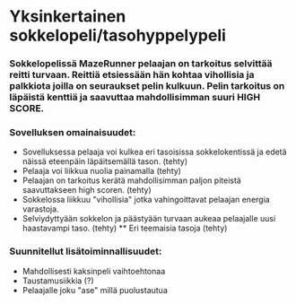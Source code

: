 # Yksinkertainen sokkelopeli/tasohyppelypeli

### Sokkelopelissä MazeRunner pelaajan on tarkoitus selvittää reitti turvaan. Reittiä etsiessään hän kohtaa vihollisia ja palkkiota joilla on seuraukset pelin kulkuun. Pelin tarkoitus on läpäistä kenttiä ja saavuttaa mahdollisimman suuri HIGH SCORE.

### Sovelluksen omainaisuudet:
* Sovelluksessa pelaaja voi kulkea eri tasoisissa sokkelokentissä ja edetä näissä eteenpäin läpäitsemällä tason. (tehty)
* Pelaaja voi liikkua nuolia painamalla (tehty)
* Pelaajan on tarkoitus kerätä mahdollisimman paljon piteistä saavuttakseen high scoren. (tehty)
* Sokkelossa liikkuu "vihollisia" jotka vahingoittavat pelaajan energia varastoja.
* Selviydyttyään sokkelon ja päästyään turvaan aukeaa pelaajalle uusi haastavampi taso. (tehty)
** Eri teemaisia tasoja (tehty)

### Suunnitellut lisätoiminnallisuudet:
* Mahdollisesti kaksinpeli vaihtoehtonaa
* Taustamusiikkia (?)
* Pelaajalle joku "ase" millä puolustautua
